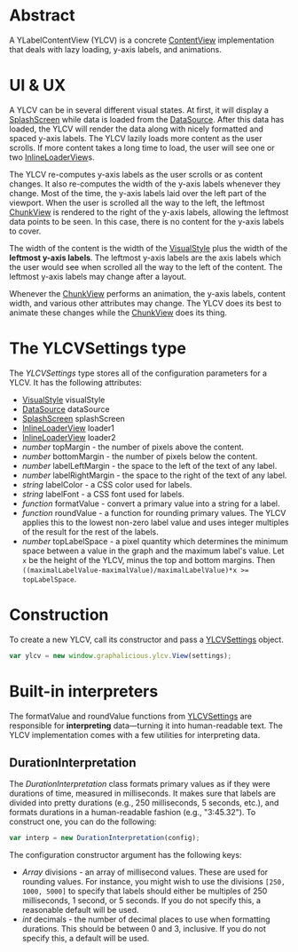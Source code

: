 # Abstract

A YLabelContentView (YLCV) is a concrete [ContentView](ContentView.md) implementation that deals with lazy loading, y-axis labels, and animations.

# UI & UX

A YLCV can be in several different visual states. At first, it will display a [SplashScreen](SplashScreen.md) while data is loaded from the [DataSource](../DataSource.md). After this data has loaded, the YLCV will render the data along with nicely formatted and spaced y-axis labels. The YLCV lazily loads more content as the user scrolls. If more content takes a long time to load, the user will see one or two [InlineLoaderView](InlineLoaderView.md)s.

The YLCV re-computes y-axis labels as the user scrolls or as content changes. It also re-computes the width of the y-axis labels whenever they change. Most of the time, the y-axis labels laid over the left part of the viewport. When the user is scrolled all the way to the left, the leftmost [ChunkView](ChunkView.md) is rendered to the right of the y-axis labels, allowing the leftmost data points to be seen. In this case, there is no content for the y-axis labels to cover.

The width of the content is the width of the [VisualStyle](../VisualStyle/VisualStyle.md) plus the width of the **leftmost y-axis labels**. The leftmost y-axis labels are the axis labels which the user would see when scrolled all the way to the left of the content. The leftmost y-axis labels may change after a layout.

Whenever the [ChunkView](ChunkView.md) performs an animation, the y-axis labels, content width, and various other attributes may change. The YLCV does its best to animate these changes while the [ChunkView](ChunkView.md) does its thing.

# The YLCVSettings type

The *YLCVSettings* type stores all of the configuration parameters for a YLCV. It has the following attributes:

 * [VisualStyle](../VisualStyle/VisualStyle.md) visualStyle
 * [DataSource](../DataSource.md) dataSource
 * [SplashScreen](SplashScreen.md) splashScreen
 * [InlineLoaderView](InlineLoaderView.md) loader1
 * [InlineLoaderView](InlineLoaderView.md) loader2
 * *number* topMargin - the number of pixels above the content.
 * *number* bottomMargin - the number of pixels below the content.
 * *number* labelLeftMargin - the space to the left of the text of any label.
 * *number* labelRightMargin - the space to the right of the text of any label.
 * *string* labelColor - a CSS color used for labels.
 * *string* labelFont - a CSS font used for labels.
 * *function* formatValue - convert a primary value into a string for a label.
 * *function* roundValue - a function for rounding primary values. The YLCV applies this to the lowest non-zero label value and uses integer multiples of the result for the rest of the labels.
 * *number* topLabelSpace - a pixel quantity which determines the minimum space between a value in the graph and the maximum label's value. Let `x` be the height of the YLCV, minus the top and bottom margins. Then `((maximalLabelValue-maximalValue)/maximalLabelValue)*x >= topLabelSpace`.

# Construction

To create a new YLCV, call its constructor and pass a [YLCVSettings](#the-ylcvsettings-type) object.

```js
var ylcv = new window.graphalicious.ylcv.View(settings);
```

# Built-in interpreters

The formatValue and roundValue functions from [YLCVSettings](#the-ylcvsettings-type) are responsible for **interpreting** data&mdash;turning it into human-readable text. The YLCV implementation comes with a few utilities for interpreting data.

## DurationInterpretation

The *DurationInterpretation* class formats primary values as if they were durations of time, measured in milliseconds. It makes sure that labels are divided into pretty durations (e.g., 250 milliseconds, 5 seconds, etc.), and formats durations in a human-readable fashion (e.g., "3:45.32"). To construct one, you can do the following:

```js
var interp = new DurationInterpretation(config);
```

The configuration constructor argument has the following keys:

 * *Array* divisions - an array of millisecond values. These are used for rounding values. For instance, you might wish to use the divisions `[250, 1000, 5000]` to specify that labels should either be multiples of 250 milliseconds, 1 second, or 5 seconds. If you do not specify this, a reasonable default will be used.
 * *int* decimals - the number of decimal places to use when formatting durations. This should be between 0 and 3, inclusive. If you do not specify this, a default will be used.
